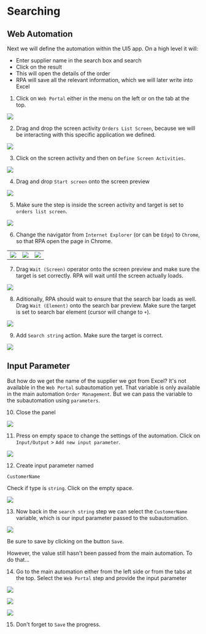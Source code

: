 # Searching




## Web Automation

Next we will define the automation within the UI5 app. On a high level it will:
- Enter supplier name in the search box and search
- Click on the result
- This will open the details of the order
- RPA will save all the relevant information, which we will later write into Excel

1. Click on `Web Portal` either in the menu on the left or on the tab at the top.

![](images/0800.png)

2. Drag and drop the screen activity `Orders List Screen`, because we will be interacting with this specific application we defined.

![](images/0801.png)

3. Click on the screen activity and then on `Define Screen Activities`.

![](images/0802.png)

4. Drag and drop `Start screen` onto the screen preview

![](images/0803.png)

5. Make sure the step is inside the screen activity and target is set to `orders list screen`.

![](images/0804.png)

6. Change the navigator from `Internet Explorer` (or can be `Edge`) to `Chrome`, so that RPA open the page in Chrome.


|  |  |  |
:-------------------------:|:-------------------------:|:-------------------------:|
![](images/0804.png)  |  ![](images/0805.png) |  ![](images/0806.png)

7. Drag `Wait (Screen)` operator onto the screen preview and make sure the target is set correctly. RPA will wait until the screen actually loads. 


![](images/0807.png)

8. Aditionally, RPA should wait to ensure that the search bar loads as well. Drag `Wait (Element)` onto the search bar preview. Make sure the target is set to search bar element (cursor will change to `+`).


![](images/0808.png)

9. Add `Search string` action. Make sure the target is correct. 

![](images/0809.png)

## Input Parameter

But how do we get the name of the supplier we got from Excel? It's not available in the `Web Portal` subautomation yet. That variable is only available in the main automation `Order Management`. But we can pass the variable to the subautomation using `parameters`. 

10. Close the panel

![](images/0810.png)

11. Press on empty space to change the settings of the automation. Click on `Input/Output` > `Add new input parameter`.


![](images/0811.png)

12. Create input parameter named 

```
CustomerName
```

Check if type is `string`. Click on the empty space. 


![](images/0812.png)

13. Now back in the `search string` step we can select the `CustomerName` variable, which is our input parameter passed to the subautomation.


![](images/0813.png)


Be sure to save by clicking on the button `Save`. 

However, the value still hasn't been passed from the main automation. To do that...

14. Go to the main automation either from the left side or from the tabs at the top. Select the `Web Portal` step and provide the input parameter


![](images/0814.png)

![](images/0815.png)

![](images/0816.png)

15. Don't forget to `Save` the progress. 